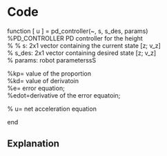 # Code  
function [ u ] = pd_controller(~, s, s_des, params)  
%PD_CONTROLLER  PD controller for the height  
% 
%   s: 2x1 vector containing the current state [z; v_z]  
%   s_des: 2x1 vector containing desired state [z; v_z]  
%   params: robot parameterssS  

%kp= value of the proportion  
%kd= value of derivatoin  
%e= error equation;  
%edot=derivative of the error equatoin;  

% u= net acceleration equation  

end  

## Explanation
